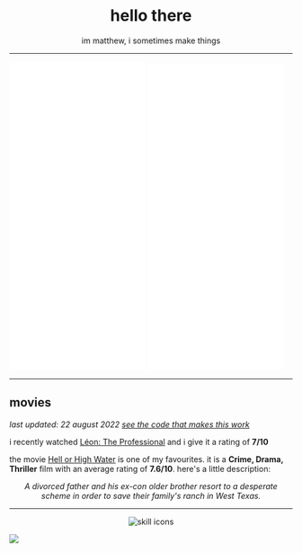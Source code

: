 <div align="center">

  # hello there
  
  im matthew, i sometimes make things

</div>

---

<img width="48%" src="https://raw.githubusercontent.com/matievisthekat/matievisthekat/master/overall-metrics.svg" alt="Overall Metrics" /> <img width="48%" src="https://raw.githubusercontent.com/matievisthekat/matievisthekat/master/recent-metrics.svg" alt="Recent Metrics" />

---

## movies
*last updated: <!--common.timestamp:start-->22 august 2022<!--common.timestamp:end-->
[see the code that makes this work](https://github.com/matievisthekat/matievisthekat/tree/master/movies)*

i recently watched <!--recent.link:start text="recent.title"-->[Léon: The Professional](https://imdb.com/title/tt0110413/ 'imdb page')<!--recent.link:end--> and i give it a rating of **<!--recent.rating:start-->7<!--recent.rating:end-->/10**

the movie <!--favourite.link:start text="favourite.title"-->[Hell or High Water](https://imdb.com/title/tt2582782/?ref_=ttls_li_i 'imdb page')<!--favourite.link:end--> is one of my favourites. it is a **<!--favourite.genre:start-->Crime, Drama, Thriller<!--favourite.genre:end-->** film with an average rating of **<!--favourite.avgRating:start-->7.6<!--favourite.avgRating:end-->/10**. here's a little description:

<div align="center">

  *<!--favourite.desc:start-->A divorced father and his ex-con older brother resort to a desperate scheme in order to save their family's ranch in West Texas.<!--favourite.desc:end-->*
  
</div>

---

<div align="center">
     <img src="https://skillicons.dev/icons?perline=10&i=cloudflare,netlify,heroku,figma,electron,sass,emotion,css,html,dart,flutter,deno,express,svelte,react,nextjs,ts,js,nodejs,ruby,rails,rust,linux,git,vim,vscode,nginx,mongodb,mysql,postgres" alt="skill icons" />
</div>

![](https://hit.yhype.me/github/profile?user_id=45036977)
